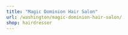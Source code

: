 ```yaml
---
title: "Magic Dominion Hair Salon"
url: /washington/magic-dominion-hair-salon/
shop: hairdresser
---
```


